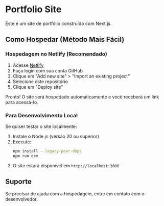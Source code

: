# Portfolio Site

Este é um site de portfólio construído com Next.js.

## Como Hospedar (Método Mais Fácil)

### Hospedagem no Netlify (Recomendado)

1. Acesse [Netlify](https://app.netlify.com/)
2. Faça login com sua conta GitHub
3. Clique em "Add new site" > "Import an existing project"
4. Selecione este repositório
5. Clique em "Deploy site"

Pronto! O site será hospedado automaticamente e você receberá um link para acessá-lo.

### Para Desenvolvimento Local

Se quiser testar o site localmente:

1. Instale o Node.js (versão 20 ou superior)
2. Execute:
   ```bash
   npm install --legacy-peer-deps
   npm run dev
   ```
3. O site estará disponível em `http://localhost:3000`

## Suporte

Se precisar de ajuda com a hospedagem, entre em contato com o desenvolvedor. 